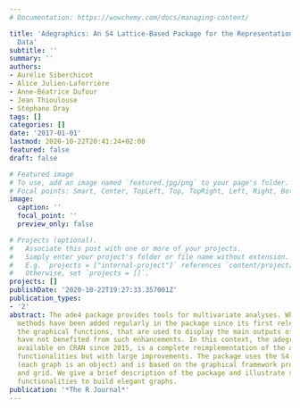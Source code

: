 ```yaml
---
# Documentation: https://wowchemy.com/docs/managing-content/

title: 'Adegraphics: An S4 Lattice-Based Package for the Representation of Multivariate
  Data'
subtitle: ''
summary: ''
authors:
- Aurélie Siberchicot
- Alice Julien-Laferrière
- Anne-Béatrice Dufour
- Jean Thioulouse
- Stéphane Dray
tags: []
categories: []
date: '2017-01-01'
lastmod: 2020-10-22T20:41:24+02:00
featured: false
draft: false

# Featured image
# To use, add an image named `featured.jpg/png` to your page's folder.
# Focal points: Smart, Center, TopLeft, Top, TopRight, Left, Right, BottomLeft, Bottom, BottomRight.
image:
  caption: ''
  focal_point: ''
  preview_only: false

# Projects (optional).
#   Associate this post with one or more of your projects.
#   Simply enter your project's folder or file name without extension.
#   E.g. `projects = ["internal-project"]` references `content/project/deep-learning/index.md`.
#   Otherwise, set `projects = []`.
projects: []
publishDate: '2020-10-22T19:27:33.357001Z'
publication_types:
- '2'
abstract: The ade4 package provides tools for multivariate analyses. Whereas new statistical
  methods have been added regularly in the package since its first release in 2002,
  the graphical functions, that are used to display the main outputs of an analysis,
  have not benefited from such enhancements. In this context, the adegraphics package,
  available on CRAN since 2015, is a complete reimplementation of the ade4 graphical
  functionalities but with large improvements. The package uses the S4 object system
  (each graph is an object) and is based on the graphical framework provided by lattice
  and grid. We give a brief description of the package and illustrate some important
  functionalities to build elegant graphs.
publication: '*The R Journal*'
---
```

